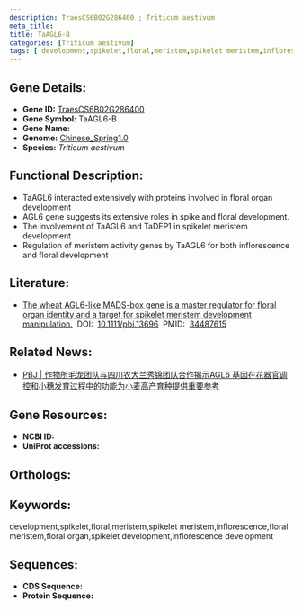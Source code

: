 ```yaml
---
description: TraesCS6B02G286400 ; Triticum aestivum
meta_title:
title: TaAGL6-B
categories: [Triticum aestivum]
tags: [ development,spikelet,floral,meristem,spikelet meristem,inflorescence,floral meristem,floral organ,spikelet development,inflorescence development ]
---
```


## Gene Details:
- **Gene ID:**	[TraesCS6B02G286400]()
- **Gene Symbol:** TaAGL6-B
- **Gene Name:** 
- **Genome:** [Chinese_Spring1.0]()
- **Species:** *Triticum aestivum*

## Functional Description:
   - TaAGL6 interacted extensively with proteins involved in floral organ development
   - AGL6 gene suggests its extensive roles in spike and floral development.
   - The involvement of TaAGL6 and TaDEP1 in spikelet meristem development
   - Regulation of meristem activity genes by TaAGL6 for both inflorescence and floral development

## Literature:
   - [The wheat AGL6-like MADS-box gene is a master regulator for floral organ identity and a target for spikelet meristem development manipulation.]( https://onlinelibrary.wiley.com/doi/10.1111/pbi.13696)&nbsp;&nbsp;DOI:&nbsp;&nbsp;[10.1111/pbi.13696](https://onlinelibrary.wiley.com/doi/10.1111/pbi.13696)&nbsp;&nbsp;PMID:&nbsp;&nbsp;[34487615](https://pubmed.ncbi.nlm.nih.gov/34487615/)

## Related News:
   - [PBJ | 作物所毛龙团队与四川农大兰秀锦团队合作揭示AGL6 基因在花器官调控和小穗发育过程中的功能为小麦高产育种提供重要参考](https://mp.weixin.qq.com/s?__biz=Mzg3MDEwNDEyMg==&mid=2247516941&idx=1&sn=6c4564d4f19f4c36159b48b8d3095343&chksm=ce902e58f9e7a74e6ed2f63a2b55971232a5aa729d0d148fb484d5841ff2aaeda7bde5f9606d&scene=27#wechat_redirect)

## Gene Resources:
- **NCBI ID:** [](https://www.ncbi.nlm.nih.gov/gene/?term=)
- **UniProt accessions:** [](https://www.uniprot.org/uniprotkb//entry)

## Orthologs:

## Keywords:
development,spikelet,floral,meristem,spikelet meristem,inflorescence,floral meristem,floral organ,spikelet development,inflorescence development

## Sequences:
- **CDS Sequence:**
- **Protein Sequence:**
